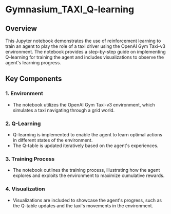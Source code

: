 # Gymnasium_TAXI_Q-learning

## Overview

This Jupyter notebook demonstrates the use of reinforcement learning to train an agent to play the role of a taxi driver using the OpenAI Gym Taxi-v3 environment. The notebook provides a step-by-step guide on implementing Q-learning for training the agent and includes visualizations to observe the agent's learning progress.

## Key Components

### 1. Environment
- The notebook utilizes the OpenAI Gym Taxi-v3 environment, which simulates a taxi navigating through a grid world.

### 2. Q-Learning
- Q-learning is implemented to enable the agent to learn optimal actions in different states of the environment.
- The Q-table is updated iteratively based on the agent's experiences.

### 3. Training Process
- The notebook outlines the training process, illustrating how the agent explores and exploits the environment to maximize cumulative rewards.

### 4. Visualization
- Visualizations are included to showcase the agent's progress, such as the Q-table updates and the taxi's movements in the environment.

